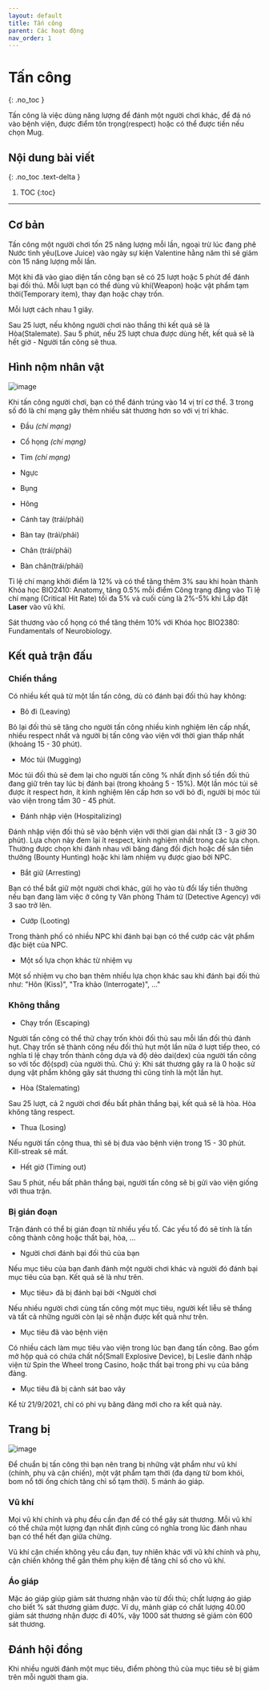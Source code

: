 ```yaml
---
layout: default
title: Tấn công
parent: Các hoạt động
nav_order: 1
---
```


# Tấn công
{: .no_toc }

Tấn công là việc dùng năng lượng để đánh một người chơi khác, để đá nó vào bệnh viện, được điểm tôn trọng(respect) hoặc có thể được tiền nếu chọn Mug.

## Nội dung bài viết
{: .no_toc .text-delta }

1. TOC
{:toc}

---

## Cơ bản

Tấn công một người chơi tốn 25 năng lượng mỗi lần, ngoại trừ lúc đang phê Nước tình yêu(Love Juice) vào ngày sự kiện Valentine hằng năm thì sẽ giảm còn 15 năng lượng mỗi lần.

Một khi đã vào giao diện tấn công bạn sẽ có 25 lượt hoặc 5 phút để đánh bại đối thủ. Mỗi lượt bạn có thể dùng vũ khí(Weapon) hoặc vật phẩm tạm thời(Temporary item), thay đạn hoặc chạy trốn.

Mỗi lượt cách nhau 1 giây.

Sau 25 lượt, nếu không người chơi nào thắng thì kết quả sẽ là Hòa(Stalemate). Sau 5 phút, nếu 25 lượt chưa được dùng hết, kết quả sẽ là hết giờ - Người tấn công sẽ thua.

## Hình nộm nhân vật

![image](https://user-images.githubusercontent.com/21105806/150632722-5fe1f869-1866-45f9-a93b-d0172fee4daa.png)

Khi tấn công người chơi, bạn có thể đánh trúng vào 14 vị trí cơ thể. 3 trong số đó là chí mạng gây thêm nhiều sát thương hơn so với vị trí khác.

- Đầu _(chí mạng)_

- Cổ họng _(chí mạng)_

- Tim _(chí mạng)_

- Ngực

- Bụng

- Hông

- Cánh tay (trái/phải)

- Bàn tay (trái/phải)

- Chân (trái/phải)

- Bàn chân(trái/phải)

Tỉ lệ chí mạng khởi điểm là 12% và có thể tăng thêm 3% sau khi hoàn thành Khóa học BIO2410: Anatomy, tăng 0.5% mỗi điểm Công trạng  đặng vào Tỉ lệ chí mạng (Critical Hit Rate) tối đa 5% và cuối cùng là 2%-5% khi Lắp đặt **Laser** vào vũ khí.

Sát thương vào cổ họng có thể tăng thêm 10% với Khóa học BIO2380: Fundamentals of Neurobiology.

## Kết quả trận đấu

### Chiến thắng

Có nhiều kết quả từ một lần tấn công, dù có đánh bại đối thủ hay không:

- Bỏ đi (Leaving)

Bỏ lại đối thủ sẽ tăng cho người tấn công nhiều kinh nghiệm lên cấp nhất, nhiều respect nhất và người bị tấn công vào viện với thời gian thấp nhất (khoảng 15 - 30 phút).

- Móc túi (Mugging)

Móc túi đối thủ sẽ đem lại cho người tấn công % nhất định số tiền đối thủ đang giữ trên tay lúc bị đánh bại (trong khoảng 5 - 15%). Một lần móc túi sẽ được ít respect hơn, ít kinh nghiệm lên cấp hơn so với bỏ đi, người bị móc túi vào viện trong tầm 30 - 45 phút.

- Đánh nhập viện (Hospitalizing)

Đánh nhập viện đối thủ sẽ vào bệnh viện với thời gian dài nhất (3 - 3 giờ 30 phút). Lựa chọn này đem lại ít respect, kinh nghiệm nhất trong các lựa chọn. Thường được chọn khi đánh nhau với băng đảng đối địch hoặc để săn tiền thưởng (Bounty Hunting) hoặc khi làm nhiệm vụ được giao bởi NPC.

- Bắt giữ (Arresting)

Bạn có thể bắt giữ một người chơi khác, gửi họ vào tù đổi lấy tiền thưởng nếu bạn đang làm việc ở công ty Văn phòng Thám tử (Detective Agency) với 3 sao trở lên.

- Cướp (Looting)

Trong thành phố có nhiều NPC khi đánh bại bạn có thể cướp các vật phẩm đặc biệt của NPC.

- Một số lựa chọn khác từ nhiệm vụ

Một số nhiệm vụ cho bạn thêm nhiều lựa chọn khác sau khi đánh bại đối thủ như: "Hôn (Kiss)", "Tra khảo (Interrogate)", ..."

### Không thắng

- Chạy trốn (Escaping)

Người tấn công có thể thử chạy trốn khỏi đối thủ sau mỗi lần đối thủ đánh hụt. Chạy trốn sẽ thành công nếu đối thủ hụt một lần nữa ở lượt tiếp theo, có nghĩa tỉ lệ chạy trốn thành công dựa và độ dẻo dai(dex) của người tấn công so với tốc độ(spd) của người thủ. Chú ý: Khi sát thương gây ra là 0 hoặc sử dụng vật phẩm không gây sát thương thì cũng tính là một lần hụt.

- Hòa (Stalemating)

Sau 25 lượt, cả 2 người chơi đều bất phân thắng bại, kết quả sẽ là hòa. Hòa không tăng respect.

- Thua (Losing)

Nếu người tấn công thua, thì sẽ bị đưa vào bệnh viện trong 15 - 30 phút. Kill-streak sẽ mất.

- Hết giờ (Timing out)

Sau 5 phút, nếu bất phân thắng bại, người tấn công sẽ bị gửi vào viện giống với thua trận.

### Bị gián đoạn
Trận đánh có thể bị gián đoạn từ nhiều yếu tố. Các yếu tố đó sẽ tính là tấn công thành công hoặc thất bại, hòa, ...

- Người chơi đánh bại đối thủ của bạn

Nếu mục tiêu của bạn đanh đánh một người chơi khác và người đó đánh bại mục tiêu của bạn. Kết quả sẽ là như trên.

- Mục tiêu> đã bị đánh bại bởi <Người chơi

Nếu nhiều người chơi cùng tấn công một mục tiêu, người kết liễu sẽ thắng và tất cả những người còn lại sẽ nhận được kết quả như trên.

- Mục tiêu đã vào bệnh viện

Có nhiều cách làm mục tiêu vào viện trong lúc bạn đang tấn công. Bao gồm mở hộp quả có chứa chất nổ(Small Explosive Device), bị Leslie đánh nhập viện từ Spin the Wheel trong Casino, hoặc thất bại trong phi vụ của băng đảng.

- Mục tiêu đã bị cảnh sát bao vây

Kể từ 21/9/2021, chỉ có phi vụ băng đảng mới cho ra kết quả này.

## Trang bị 

![image](https://user-images.githubusercontent.com/21105806/150632696-d7075f91-7c22-48d3-904e-398af24c2d82.png)

Để chuẩn bị tấn công thì bạn nên trang bị những vật phẩm như vũ khí (chính, phụ và cận chiến), một vật phẩm tạm thời (đa dạng từ bom khói, bom nổ tới ống chích tăng chỉ số tạm thời). 5 mảnh áo giáp.

### Vũ khí

Mọi vũ khí chính và phụ đều cần đạn để có thể gây sát thương. Mỗi vũ khí có thể chứa một lượng đạn nhất định cũng có nghĩa trong lúc đánh nhau bạn có thể hết đạn giữa chừng.

Vũ khí cận chiến không yêu cầu đạn, tuy nhiên khác với vũ khí chính và phụ, cận chiến không thể gắn thêm phụ kiện để tăng chỉ số cho vũ khí.

### Áo giáp

Mặc áo giáp giúp giảm sát thương nhận vào từ đối thủ; chất lượng áo giáp cho biết % sát thương giảm được. Ví dụ, mảnh giáp có chất lượng 40.00 giảm sát thương nhận được đi 40%, vậy 1000 sát thương sẽ giảm còn 600 sát thương.

## Đánh hội đồng

Khi nhiều người đánh một mục tiêu, điểm phòng thủ của mục tiêu sẽ bị giảm trên mỗi người tham gia.

